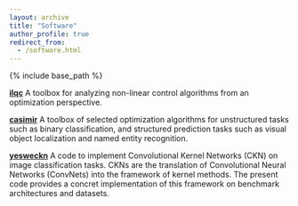 ```yaml
---
layout: archive
title: "Software"
author_profile: true
redirect_from:
  - /software.html
---
```


{% include base_path %}

[**ilqc**](https://github.com/vroulet/ilqc)
A toolbox for analyzing non-linear control algorithms from an optimization perspective.

[**casimir**](https://github.com/krishnap25/casimir)
A toolbox of selected optimization algorithms for unstructured tasks such as binary classification, and structured prediction tasks such as visual object localization and named entity recognition.

[**yesweckn**](https://github.com/cjones6/yesweckn)
A code to implement Convolutional Kernel Networks (CKN) on image classification tasks. CKNs are the translation of Convolutional Neural Networks (ConvNets) into the framework of kernel methods. The present code provides a concret implementation of this framework on benchmark architectures and datasets.
